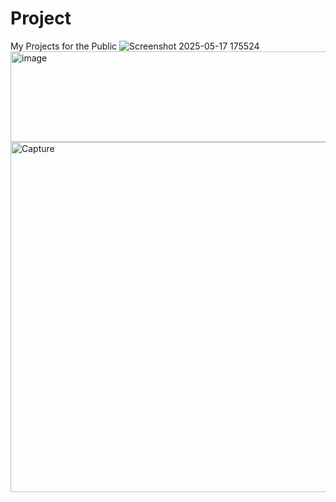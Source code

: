 # Project
My Projects for the Public
![Screenshot 2025-05-17 175524](https://github.com/user-attachments/assets/2b096270-8954-45be-9587-edc967d89a49)
<img width="789" height="145" alt="image" src="https://github.com/user-attachments/assets/d79d59d6-6244-4a54-a6dc-9d10d6dbbe8f" />
<img width="905" height="560" alt="Capture" src="https://github.com/user-attachments/assets/548ab8f7-e9ff-4dc5-8000-7eb3bfae369f" />
